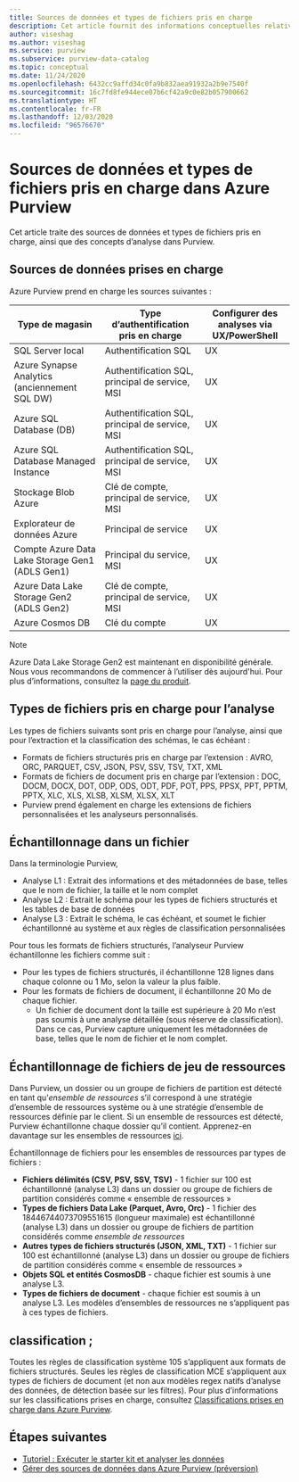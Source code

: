 ```yaml
---
title: Sources de données et types de fichiers pris en charge
description: Cet article fournit des informations conceptuelles relatives aux sources de données et types de fichiers pris en charge dans Purview.
author: viseshag
ms.author: viseshag
ms.service: purview
ms.subservice: purview-data-catalog
ms.topic: conceptual
ms.date: 11/24/2020
ms.openlocfilehash: 6432cc9affd34c0fa9b832aea91932a2b9e7540f
ms.sourcegitcommit: 16c7fd8fe944ece07b6cf42a9c0e82b057900662
ms.translationtype: HT
ms.contentlocale: fr-FR
ms.lasthandoff: 12/03/2020
ms.locfileid: "96576670"
---
```

# <a name="supported-data-sources-and-file-types-in-azure-purview"></a>Sources de données et types de fichiers pris en charge dans Azure Purview

Cet article traite des sources de données et types de fichiers pris en charge, ainsi que des concepts d’analyse dans Purview.

## <a name="supported-data-sources"></a>Sources de données prises en charge

Azure Purview prend en charge les sources suivantes :

| Type de magasin | Type d’authentification pris en charge | Configurer des analyses via UX/PowerShell |
| ---------- | ------------------- | ------------------------------ |
| SQL Server local                   | Authentification SQL                        | UX                                |
| Azure Synapse Analytics (anciennement SQL DW)            | Authentification SQL, principal de service, MSI               | UX                             |
| Azure SQL Database (DB)                  | Authentification SQL, principal de service, MSI               | UX |
| Azure SQL Database Managed Instance      | Authentification SQL, principal de service, MSI               | UX    |
| Stockage Blob Azure                       | Clé de compte, principal de service, MSI | UX            |
| Explorateur de données Azure                      | Principal de service                              | UX            |
| Compte Azure Data Lake Storage Gen1 (ADLS Gen1) | Principal du service, MSI                              | UX            |
| Azure Data Lake Storage Gen2 (ADLS Gen2) | Clé de compte, principal de service, MSI            | UX            |
| Azure Cosmos DB                          | Clé du compte                                    | UX            |


> [!Note]
> Azure Data Lake Storage Gen2 est maintenant en disponibilité générale. Nous vous recommandons de commencer à l’utiliser dès aujourd'hui. Pour plus d’informations, consultez la [page du produit](https://azure.microsoft.com/en-us/services/storage/data-lake-storage/).

## <a name="file-types-supported-for-scanning"></a>Types de fichiers pris en charge pour l’analyse

Les types de fichiers suivants sont pris en charge pour l’analyse, ainsi que pour l’extraction et la classification des schémas, le cas échéant :

- Formats de fichiers structurés pris en charge par l’extension : AVRO, ORC, PARQUET, CSV, JSON, PSV, SSV, TSV, TXT, XML
- Formats de fichiers de document pris en charge par l’extension : DOC, DOCM, DOCX, DOT, ODP, ODS, ODT, PDF, POT, PPS, PPSX, PPT, PPTM, PPTX, XLC, XLS, XLSB, XLSM, XLSX, XLT
- Purview prend également en charge les extensions de fichiers personnalisées et les analyseurs personnalisés.

## <a name="sampling-within-a-file"></a>Échantillonnage dans un fichier

Dans la terminologie Purview,
- Analyse L1 : Extrait des informations et des métadonnées de base, telles que le nom de fichier, la taille et le nom complet
- Analyse L2 : Extrait le schéma pour les types de fichiers structurés et les tables de base de données
- Analyse L3 : Extrait le schéma, le cas échéant, et soumet le fichier échantillonné au système et aux règles de classification personnalisées

Pour tous les formats de fichiers structurés, l’analyseur Purview échantillonne les fichiers comme suit :

- Pour les types de fichiers structurés, il échantillonne 128 lignes dans chaque colonne ou 1 Mo, selon la valeur la plus faible.
- Pour les formats de fichiers de document, il échantillonne 20 Mo de chaque fichier.
    - Un fichier de document dont la taille est supérieure à 20 Mo n’est pas soumis à une analyse détaillée (sous réserve de classification). Dans ce cas, Purview capture uniquement les métadonnées de base, telles que le nom de fichier et le nom complet.

## <a name="resource-set-file-sampling"></a>Échantillonnage de fichiers de jeu de ressources

Dans Purview, un dossier ou un groupe de fichiers de partition est détecté en tant qu’*ensemble de ressources* s’il correspond à une stratégie d’ensemble de ressources système ou à une stratégie d’ensemble de ressources définie par le client. Si un ensemble de ressources est détecté, Purview échantillonne chaque dossier qu’il contient. Apprenez-en davantage sur les ensembles de ressources [ici](concept-resource-sets.md).

Échantillonnage de fichiers pour les ensembles de ressources par types de fichiers :

- **Fichiers délimités (CSV, PSV, SSV, TSV)** - 1 fichier sur 100 est échantillonné (analyse L3) dans un dossier ou groupe de fichiers de partition considérés comme « ensemble de ressources »
- **Types de fichiers Data Lake (Parquet, Avro, Orc)** - 1 fichier des 18446744073709551615 (longueur maximale) est échantillonné (analyse L3) dans un dossier ou groupe de fichiers de partition considérés comme *ensemble de ressources*
- **Autres types de fichiers structurés (JSON, XML, TXT)** - 1 fichier sur 100 est échantillonné (analyse L3) dans un dossier ou groupe de fichiers de partition considérés comme « ensemble de ressources »
- **Objets SQL et entités CosmosDB** - chaque fichier est soumis à une analyse L3.
- **Types de fichiers de document** - chaque fichier est soumis à un analyse L3. Les modèles d’ensembles de ressources ne s’appliquent pas à ces types de fichiers.

## <a name="classification"></a>classification ;

Toutes les règles de classification système 105 s’appliquent aux formats de fichiers structurés. Seules les règles de classification MCE s’appliquent aux types de fichiers de document (et non aux modèles regex natifs d’analyse des données, de détection basée sur les filtres). Pour plus d’informations sur les classifications prises en charge, consultez [Classifications prises en charge dans Azure Purview](supported-classifications.md).

## <a name="next-steps"></a>Étapes suivantes

- [Tutoriel : Exécuter le starter kit et analyser les données](tutorial-scan-data.md)
- [Gérer des sources de données dans Azure Purview (préversion)](manage-data-sources.md)
